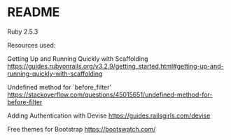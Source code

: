 # README


Ruby 2.5.3

Resources used:


Getting Up and Running Quickly with Scaffolding
https://guides.rubyonrails.org/v3.2.9/getting_started.html#getting-up-and-running-quickly-with-scaffolding

Undefined method for `before_filter'
https://stackoverflow.com/questions/45015651/undefined-method-for-before-filter

Adding Authentication with Devise
https://guides.railsgirls.com/devise


Free themes for Bootstrap
https://bootswatch.com/
